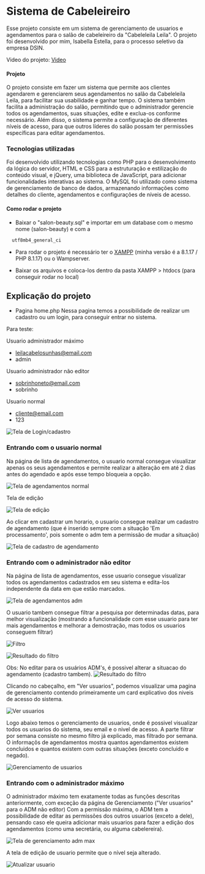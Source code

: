 
# Sistema de Cabeleireiro

Esse projeto consiste em um sistema de gerenciamento de usuarios e agendamentos para o salão de cabeleireiro da "Cabeleleila Leila". O projeto foi desenvolvido por mim, Isabella Estella, para o processo seletivo da empresa DSIN.

Video do projeto: [Video](https://www.loom.com/share/78554db1934f4aa091425f75d3f2d3a8)



#### Projeto

O projeto consiste em fazer um sistema que permite aos clientes agendarem e gerenciarem seus agendamentos no salão da Cabeleleila Leila, para facilitar sua usabilidade e ganhar tempo. O sistema também facilita a administração do salão, permitindo que o administrador gerencie todos os agendamentos, suas situações, edite e exclua-os conforme necessário. Além disso, o sistema permite a configuração de diferentes níveis de acesso, para que outros líderes do salão possam ter permissões específicas para editar agendamentos.

### Tecnologias utilizadas
Foi desenvolvido utilizando tecnologias como PHP para o desenvolvimento da lógica do servidor, HTML e CSS para a estruturação e estilização do conteúdo visual, e jQuery, uma biblioteca de JavaScript, para adicionar funcionalidades interativas ao sistema. O MySQL foi utilizado como sistema de gerenciamento de banco de dados, armazenando informações como detalhes do cliente, agendamentos e configurações de níveis de acesso. 
#### Como rodar o projeto
- Baixar o "salon-beauty.sql" e importar em um database com o mesmo nome (salon-beauty) e com a 
```bash
  utf8mb4_general_ci
```

- Para rodar o projeto é necessário ter o [XAMPP](https://www.apachefriends.org/pt_br/download.html) (minha versão é a 8.1.17 / PHP 8.1.17) ou o Wampserver.

- Baixar os arquivos e coloca-los dentro da pasta XAMPP > htdocs (para conseguir rodar no local)

## Explicação do projeto

- Pagina home.php
Nessa pagina temos a possibilidade de realizar um cadastro ou um login, para conseguir entrar no sistema.


Para teste:

Usuario administrador máximo
- leilacabelosunhas@email.com
- admin

Usuario administrador não editor
- sobrinhoneto@email.com
- sobrinho

Usuario normal
- cliente@email.com
- 123

![Tela de Login/cadastro](https://i.imgur.com/u2LILSd.png)


### Entrando com o usuario normal

Na página de lista de agendamentos, o usuario normal consegue visualizar apenas os seus agendamentos e permite realizar a alteração em até 2 dias antes do agendado e após esse tempo bloqueia a opção.

![Tela de agendamentos normal](https://i.imgur.com/SugxTiA.png)

Tela de edição

![Tela de edição](https://i.imgur.com/09M85Tb.png)

Ao clicar em cadastrar um horario, o usuario consegue realizar um cadastro de agendamento (que é inserido sempre com a situação 'Em processamento', pois somente o adm tem a permissão de mudar a situação)

![Tela de cadastro de agendamento](https://i.imgur.com/ZPKLmVB.png)

### Entrando com o administrador não editor

Na página de lista de agendamentos, esse usuario consegue visualizar todos os agendamentos cadastrados em seu sistema e edita-los independente da data em que estão marcados.

![Tela de agendamentos adm](https://i.imgur.com/5zIeffE.png)

O usuario tambem consegue filtrar a pesquisa por determinadas datas, para melhor visualização (mostrando a funcionalidade com esse usuario para ter mais agendamentos e melhorar a demostração, mas todos os usuarios conseguem filtrar)

![Filtro](https://i.imgur.com/NNkSpSs.png)

![Resultado do filtro](https://i.imgur.com/6UAI7Dh.png)

Obs: No editar para os usuários ADM's, é possivel alterar a situacao do agendamento (cadastro tambem).
![Resultado do filtro](https://i.imgur.com/CL0qkJ9.png)

Clicando no cabeçalho, em "Ver usuarios", podemos visualizar uma pagina de gerenciamento contendo primeiramente um card explicativo dos niveis de acesso do sistema.

![Ver usuarios](https://i.imgur.com/yUrLtQZ.png)

Logo abaixo temos o gerenciamento de usuarios, onde é possivel visualizar todos os usuarios do sistema, seu email e o nivel de acesso.
A parte filtrar por semana consiste no mesmo filtro já explicado, mas filtrado por semana.
O informaçõs de agendamentos mostra quantos agendamentos existem concluidos e quantos existem com outras situações (exceto concluido e negado).

![Gerenciamento de usuarios](https://i.imgur.com/3PklQvS.png)

### Entrando com o administrador máximo

O administrador máximo tem exatamente todas as funções descritas anteriormente, com exceção da página de Gerenciamento ("Ver usuarios" para o ADM não editor)
Com a permissão máxima, o ADM tem a possibilidade de editar as permissões dos outros usuarios (exceto a dele), pensando caso ele queira adicionar mais usuarios para fazer a edição dos agendamentos (como uma secretária, ou alguma cabelereira).

![Tela de gerenciamento adm max](https://i.imgur.com/MlknL9e.png)

A tela de edição de usuario permite que o nível seja alterado.

![Atualizar usuario](https://i.imgur.com/RfgFuv7.png)